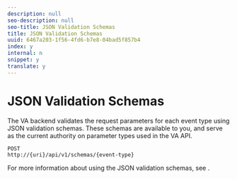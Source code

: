 ```yaml
---
description: null
seo-description: null
seo-title: JSON Validation Schemas
title: JSON Validation Schemas
uuid: 6467a203-1f56-4fd6-b7e8-04bad5f857b4
index: y
internal: n
snippet: y
translate: y
---
```


# JSON Validation Schemas

The VA backend validates the request parameters for each event type using JSON validation schemas. These schemas are available to you, and serve as the current authority on parameter types used in the VA API.


```
POST
http://{uri}/api/v1/schemas/{event-type}
```


For more information about using the JSON validation schemas, see [](../../c_vhl_col-api_overview/c_vhl_col-api_implement/c_vhl_col-api_impl_validate-reqs.md).
